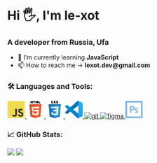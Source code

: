 <h1 align="left">Hi 🖐, I'm le-xot </h1>
<h3 align="left">A developer from Russia, Ufa</h3>

<ul>
<li>🌱 I’m currently learning <b>JavaScript</b></li>
<li>📫 How to reach me -> <b>lexot.dev@gmail.com</b></li>
</ul>

<h3 align="left">🛠 Languages and Tools:</h3>
<p align="left"> 

<a href="https://developer.mozilla.org/en-US/docs/Web/JavaScript" target="_blank"> 
<img src="https://raw.githubusercontent.com/devicons/devicon/master/icons/javascript/javascript-original.svg" alt="javascript" width="40" height="40"/> </a> 

<a href="https://www.w3.org/html/" target="_blank"> 
<img src="https://raw.githubusercontent.com/devicons/devicon/master/icons/html5/html5-original-wordmark.svg" alt="html5" width="40" height="40"/> </a> 


<a href="https://www.w3schools.com/css/" target="_blank"> 
<img src="https://raw.githubusercontent.com/devicons/devicon/master/icons/css3/css3-original-wordmark.svg" alt="css3" width="40" height="40"/> </a> 

<a href="https://code.visualstudio.com/" target="_blank"> 
<img src="https://raw.githubusercontent.com/devicons/devicon/master/icons/vscode/vscode-original.svg" alt="git" width="40" height="40"/> </a> 
  
<a href="https://git-scm.com/" target="_blank"> 
<img src="https://www.vectorlogo.zone/logos/git-scm/git-scm-icon.svg" alt="git" width="40" height="40"/> </a> 
  
<a href="https://www.figma.com/" target="_blank"> 
<img src="https://www.vectorlogo.zone/logos/figma/figma-icon.svg" alt="figma" width="40" height="40"/> </a> 

<a href="https://www.photoshop.com/en" target="_blank"> 
<img src="https://raw.githubusercontent.com/devicons/devicon/master/icons/photoshop/photoshop-line.svg" alt="photoshop" width="40" height="40"/> </a> </p>
<h3 align="left">📈 GitHub Stats:</h3>
<p>
<div align="left">
<img height="170em" src="https://github-readme-stats.vercel.app/api?username=le-xot&count_private=true&theme=white&icon_color=2a84ea&hide_border=true&bg_color=00000000&text_color=2a84ea&ring_color=adbac7&include_all_commits=true&hide_title=true" />
<img height="170em" src="https://github-readme-stats.vercel.app/api/top-langs/?username=le-xot&layout=compact&theme=white&icon_color=2a84ea&hide_border=true&bg_color=00000000&text_color=2a84ea&title_color=adbac7&hide_title=true" />
</div>
